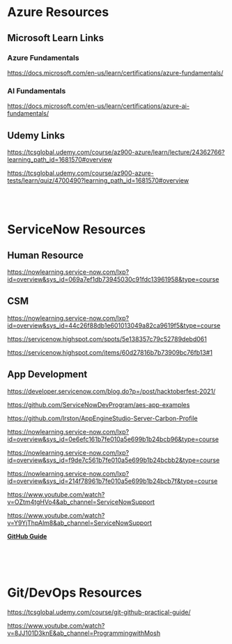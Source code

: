 # Azure Resources

## Microsoft Learn Links

### Azure Fundamentals
https://docs.microsoft.com/en-us/learn/certifications/azure-fundamentals/


### AI Fundamentals
https://docs.microsoft.com/en-us/learn/certifications/azure-ai-fundamentals/


## Udemy Links
https://tcsglobal.udemy.com/course/az900-azure/learn/lecture/24362766?learning_path_id=1681570#overview

https://tcsglobal.udemy.com/course/az900-azure-tests/learn/quiz/4700490?learning_path_id=1681570#overview




<br/>
<br/>



# ServiceNow Resources

## Human Resource
https://nowlearning.service-now.com/lxp?id=overview&sys_id=069a7ef1db73945030c91fdc13961958&type=course



## CSM
https://nowlearning.service-now.com/lxp?id=overview&sys_id=44c26f88db1e601013049a82ca9619f5&type=course

https://servicenow.highspot.com/spots/5e138357c79c52789debd061

https://servicenow.highspot.com/items/60d27816b7b73909bc76fb13#1




## App Development
https://developer.servicenow.com/blog.do?p=/post/hacktoberfest-2021/

https://github.com/ServiceNowDevProgram/aes-app-examples

https://github.com/Irston/AppEngineStudio-Server-Carbon-Profile

https://nowlearning.service-now.com/lxp?id=overview&sys_id=0e6efc161b7fe010a5e699b1b24bcb96&type=course

https://nowlearning.service-now.com/lxp?id=overview&sys_id=f9de7c561b7fe010a5e699b1b24bcbb2&type=course

https://nowlearning.service-now.com/lxp?id=overview&sys_id=214f78961b7fe010a5e699b1b24bcb7f&type=course

https://www.youtube.com/watch?v=OZtm4tgHVo4&ab_channel=ServiceNowSupport

https://www.youtube.com/watch?v=Y9YjThpAlm8&ab_channel=ServiceNowSupport

[**GitHub Guide**](https://developer.servicenow.com/dev.do#!/guides/rome/developer-program/github-guide/github-and-the-developer-site-training-guide-introduction)



<br/>
<br/>
<br/>

# Git/DevOps Resources

https://tcsglobal.udemy.com/course/git-github-practical-guide/

https://www.youtube.com/watch?v=8JJ101D3knE&ab_channel=ProgrammingwithMosh















